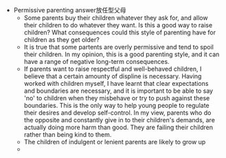 - Permissive parenting answer放任型父母
	- Some parents buy their children whatever they ask for, and allow their children to do whatever they want. Is this a good way to raise children? What consequences could this style of parenting have for children as they get older?
	- It is true that some partents are overly permissive and tend to spoil their children. In my opinion, this is a good parenting style, and it can have a range of negative long-term consequences.
	- If parents want to raise respectful and well-behaved children, I believe that a certain amounty of displine is necessary. Having worked with children myself, I have learnt that clear expectations and boundaries are necessary, and it is important to be able to say 'no' to children when they misbehave or try to push against these boundaries. This is the only way to help young people to regulate their desires and develop self-control. In my view, parents who do the opposite and constantly give in to their children's demands, are actually doing more harm than good. They are failing their children rather than being kind to them.
	- The children of indulgent or lenient parents are likely to grow up
	-
